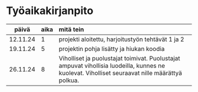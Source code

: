 # Työaikakirjanpito

| päivä | aika | mitä tein  |
| :----:|:-----| :-----|
| 12.11.24 | 1    | projekti aloitettu, harjoitustyön tehtävät 1 ja 2 |
| 19.11.24 | 5    | projektin pohja lisätty ja hiukan koodia |
| 26.11.24 | 8    | Viholliset ja puolustajat toimivat. Puolustajat ampuvat vihollisia luodeilla, kunnes ne kuolevat. Viholliset seuraavat nille määrättyä polkua. |
